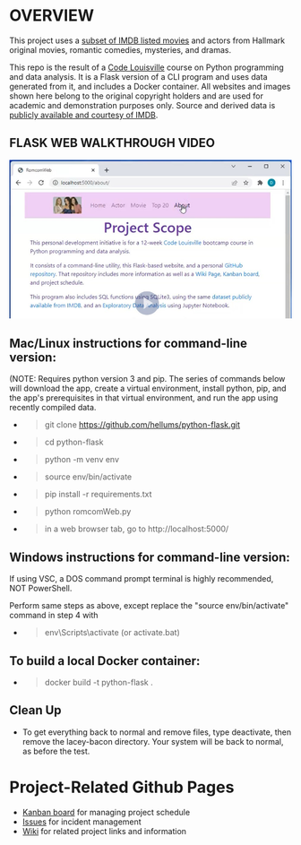 # OVERVIEW
This project uses a [subset of IMDB listed movies](https://github.com/hellums/lacey-bacon/blob/root/watchlist.txt) and actors from Hallmark original movies, romantic comedies, mysteries, and dramas. 

This repo is the result of a [Code Louisville](https://www.codelouisville.org/) course on Python programming and data analysis. It is a Flask version of a CLI program and uses data generated from it, and includes a Docker container. All websites and images shown here belong to the original copyright holders and are used for academic and demonstration purposes only. Source and derived data is [publicly available and courtesy of IMDB](https://www.imdb.com/interfaces/).

## FLASK WEB WALKTHROUGH VIDEO
[<img alt="romcomWeb video walkthrough" width="600px" src="images/romcomWeb.jpg" />](https://screencast-o-matic.com/watch/c3e6FLVFY4v)

## Mac/Linux instructions for command-line version:
(NOTE: Requires python version 3 and pip. The series of commands below will download the app, create a virtual environment, install python, pip, and the app's prerequisites in that virtual environment, and run the app using recently compiled data. 
  - >git clone https://github.com/hellums/python-flask.git
  - >cd python-flask
  - >python -m venv env
  - >source env/bin/activate
  - >pip install -r requirements.txt
  - >python romcomWeb.py
  - >in a web browser tab, go to http://localhost:5000/ 

## Windows instructions for command-line version:
If using VSC, a DOS command prompt terminal is highly recommended, NOT PowerShell.

Perform same steps as above, except replace the "source env/bin/activate" command in step 4 with 
  - >env\Scripts\activate (or activate.bat)

## To build a local Docker container: 
- > docker build -t python-flask .

## Clean Up
- To get everything back to normal and remove files, type deactivate, then remove the lacey-bacon directory. Your system will be back to normal, as before the test.

# Project-Related Github Pages
- [Kanban board](https://github.com/hellums/lacey-bacon/projects/1) for managing project schedule
- [Issues](https://github.com/hellums/lacey-bacon/issues) for incident management
- [Wiki](https://github.com/hellums/lacey-bacon/wiki/Data-Analytics-Course-Project) for related project links and information

